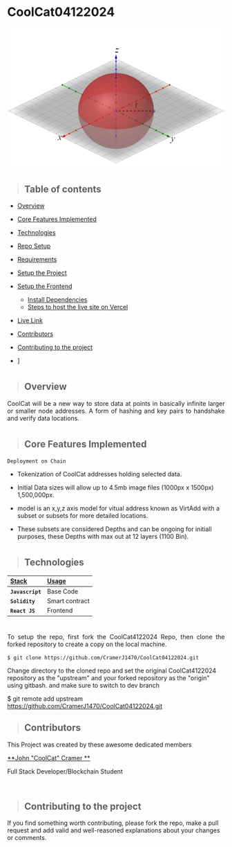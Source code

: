 ﻿# CoolCat04122024

 <p align="center" width="75%">
  <img src="https://github.com/CramerJ1470/CoolCat04122024/blob/master/RedSphere.png" alt="site"/>
</p>

> ## Table of contents
- [Overview](#overview)
- [Core Features Implemented](#core-features-implemented)
- [Technologies](#technologies)
- [Repo Setup](#repo-setup)
- [Requirements](#requirements)
- [Setup the Project](#setup-the-project)

- [Setup the Frontend](#setup-the-frontend)
  - [Install Dependencies](#install-dependencies)
  - [Steps to host the live site on Vercel](#steps-to-host-the-live-site-on-vercel)

- [Live Link](#live-link)
- [Contributors](#contributors)
- [Contributing to the project](#contributing-to-the-project)
- ]
#
> ## Overview
<p align="justify">
CoolCat will be a new way to store data at points in basically infinite larger or smaller node addresses. A form of hashing and key pairs to handshake and verify data locations. 
</p>

#
> ## Core Features Implemented

`Deployment on Chain`
- Tokenization of CoolCat addresses holding selected data.
- Initial Data sizes will allow up to 4.5mb image files (1000px x 1500px) 1,500,000px.
- model is an x,y,z axis model for vitual address known as VirtAdd with a subset or subsets for more detailed locations.
- These subsets are considered Depths and can be ongoing for initiall purposes, these Depths with max out at 12 layers (1100 Bin).
  </p>

  #
> ## Technologies
| <b><u>Stack</u></b> | <b><u>Usage</u></b> |
| :------------------ | :------------------ |
| **`Javascript`**    | Base Code           |
| **`Solidity`**      | Smart contract      |
| **`React JS`**      | Frontend            |

#

<p align="justify">
To setup the repo, first fork the CoolCat4122024 Repo, then clone the forked repository to create a copy on the local machine.
</p>

    $ git clone https://github.com/CramerJ1470/CoolCat04122024.git

<p align="justify">

Change directory to the cloned repo and set the original CoolCat4122024 repository as the "upstream" and your forked repository as the "origin" using gitbash. and make sure to switch to dev branch
</p>

   $ git remote add upstream  https://github.com/CramerJ1470/CoolCat04122024.git



> ## Contributors

This Project was created by these awesome dedicated members


 <a href="https://github.com/CramerJ1470" target="_blank">**John "CoolCat" Cramer **</a>
 <p> Full Stack Developer/Blockchain Student</p>
<br />


 
> ## Contributing to the project

If you find something worth contributing, please fork the repo, make a pull request and add valid and well-reasoned explanations about your changes or comments.

 #

